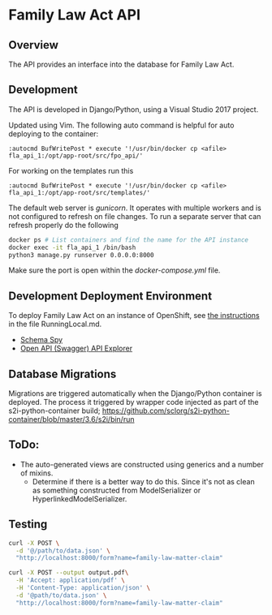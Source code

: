 # Family Law Act API

## Overview

The API provides an interface into the database for Family Law Act.

## Development

The API is developed in Django/Python, using a Visual Studio 2017 project.

Updated using Vim. The following auto command is helpful for auto deploying to the container:
```ed
:autocmd BufWritePost * execute '!/usr/bin/docker cp <afile> fla_api_1:/opt/app-root/src/fpo_api/'
```

For working on the templates run this
```ed
:autocmd BufWritePost * execute '!/usr/bin/docker cp <afile> fla_api_1:/opt/app-root/src/templates/'
```

The default web server is _gunicorn_. It operates with multiple workers and is not configured to refresh on file changes. To run a separate server that can refresh properly do the following
```bash
docker ps # List containers and find the name for the API instance
docker exec -it fla_api_1 /bin/bash
python3 manage.py runserver 0.0.0.0:8000
```

Make sure the port is open within the _docker-compose.yml_ file.

## Development Deployment Environment

To deploy Family Law Act on an instance of OpenShift, see [the instructions](../RunningLocal.md) in the file RunningLocal.md.

- [Schema Spy](http://schema-spy-09e0c5.pathfinder.gov.bc.ca/)
- [Open API (Swagger) API Explorer](http://django-09e0c5.pathfinder.gov.bc.ca/api/v1/)

## Database Migrations

Migrations are triggered automatically when the Django/Python container is deployed.  The process it triggered by wrapper code injected as part of the s2i-python-container build; https://github.com/sclorg/s2i-python-container/blob/master/3.6/s2i/bin/run

## ToDo:
- The auto-generated views are constructed using generics and a number of mixins.
  - Determine if there is a better way to do this.  Since it's not as clean as something constructed from ModelSerializer or HyperlinkedModelSerializer.


## Testing
```bash
curl -X POST \
  -d '@/path/to/data.json' \
  "http://localhost:8000/form?name=family-law-matter-claim"

curl -X POST --output output.pdf\
  -H 'Accept: application/pdf' \
  -H 'Content-Type: application/json' \
  -d '@path/to/data.json' \
  "http://localhost:8000/form?name=family-law-matter-claim"
```
